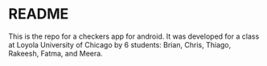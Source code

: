 # README #

This is the repo for a checkers app for android. It was developed for a class at Loyola University of Chicago by 6 students: Brian, Chris, Thiago, Rakeesh, Fatma, and Meera. 

